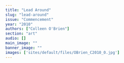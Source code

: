 ```yaml
---
title: "Lead Around"
slug: "lead-around"
issue: "Commencement"
year: "2010"
authors: ["Colleen O'Brien"]
section: "art"
audio: []
main_image: ""
banner_image: ""
images: ['sites/default/files/OBrien_C2010_0.jpg']
---
```


